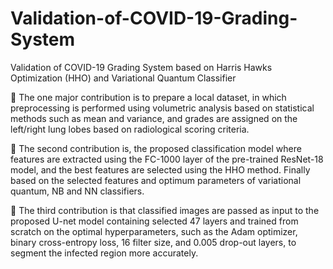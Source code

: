 # Validation-of-COVID-19-Grading-System
Validation of COVID-19 Grading System based on Harris Hawks Optimization (HHO) and Variational Quantum Classifier 

	The one major contribution is to prepare a local dataset, in which preprocessing is performed using volumetric analysis based on statistical methods such as mean and variance, and grades are assigned on the left/right lung lobes based on radiological scoring criteria.

	The second contribution is, the proposed classification model where features are extracted using the FC-1000 layer of the pre-trained ResNet-18 model, and the best features are selected using the HHO method. Finally based on the selected features and optimum parameters of variational quantum, NB and NN classifiers. 

	The third contribution is that classified images are passed as input to the proposed U-net model containing selected 47 layers and trained from scratch on the optimal hyperparameters, such as the Adam optimizer, binary cross-entropy loss, 16 filter size, and 0.005 drop-out layers, to segment the infected region more accurately. 

